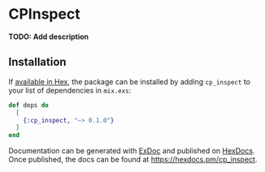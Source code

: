 # CPInspect

**TODO: Add description**

## Installation

If [available in Hex](https://hex.pm/docs/publish), the package can be installed
by adding `cp_inspect` to your list of dependencies in `mix.exs`:

```elixir
def deps do
  [
    {:cp_inspect, "~> 0.1.0"}
  ]
end
```

Documentation can be generated with [ExDoc](https://github.com/elixir-lang/ex_doc)
and published on [HexDocs](https://hexdocs.pm). Once published, the docs can
be found at <https://hexdocs.pm/cp_inspect>.

